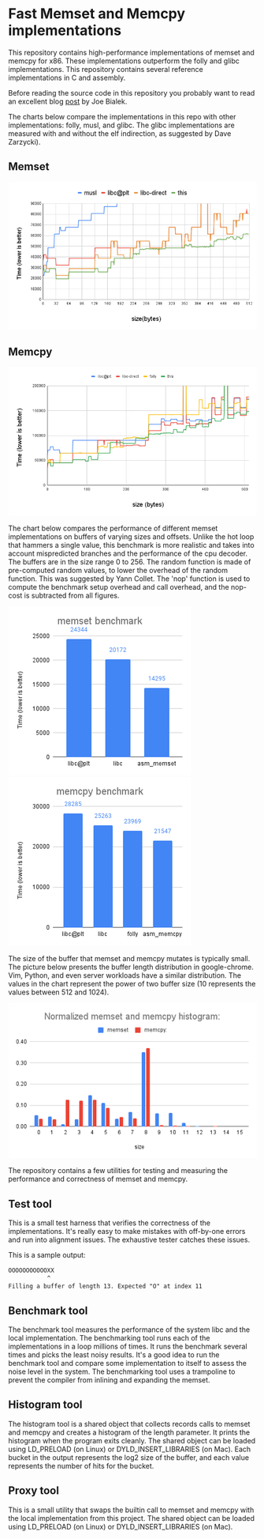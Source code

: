 # Fast Memset and Memcpy implementations

This repository contains high-performance implementations of memset and memcpy
for x86. These implementations outperform the folly and glibc implementations.
This repository contains several reference implementations in C and assembly.

Before reading the source code in this repository you probably want to read an
excellent blog [post](https://msrc-blog.microsoft.com/2021/01/11/building-faster-amd64-memset-routines/)
by Joe Bialek.

The charts below compare the implementations in this repo with other
implementations: folly, musl, and glibc.  The glibc implementations are measured
with and without the elf indirection, as suggested by Dave Zarzycki).

## Memset
![Memset](docs/memset_bench.png)

## Memcpy
![Memcpy](docs/memcpy_bench.png)

The chart below compares the performance of different memset implementations on
buffers of varying sizes and offsets. Unlike the hot loop that hammers a single
value, this benchmark is more realistic and takes into account mispredicted
branches and the performance of the cpu decoder. The buffers are in the size
range 0 to 256. The random function is made of pre-computed random values, to
lower the overhead of the random function.  This was suggested by Yann Collet.
The 'nop' function is used to compute the benchmark setup overhead and call
overhead, and the nop-cost is subtracted from all figures.

![memset](docs/memset_r.png) ![memcpy](docs/memcpy_r.png)

The size of the buffer that memset and memcpy mutates is typically small. The
picture below presents the buffer length distribution in google-chrome. Vim,
Python, and even server workloads have a similar distribution. The values in the
chart represent the power of two buffer size (10 represents the values between
512 and 1024).
 
![Histogram](docs/hist.png)

The repository contains a few utilities for testing and measuring the
performance and correctness of memset and memcpy.

## Test tool

This is a small test harness that verifies the correctness of the
implementations. It's really easy to make mistakes with off-by-one errors and
run into alignment issues. The exhaustive tester catches these issues.

This is a sample output:
```
OOOOOOOOOOOXX
           ^
Filling a buffer of length 13. Expected "O" at index 11
```

## Benchmark tool

The benchmark tool measures the performance of the system libc and the local
implementation. The benchmarking tool runs each of the implementations in a loop
millions of times. It runs the benchmark several times and picks the least noisy
results. It's a good idea to run the benchmark tool and compare some
implementation to itself to assess the noise level in the system. The
benchmarking tool uses a trampoline to prevent the compiler from inlining and
expanding the memset.

## Histogram tool

The histogram tool is a shared object that collects records calls to memset and
memcpy and creates a histogram of the length parameter. It prints the histogram
when the program exits cleanly. The shared object can be loaded using
LD\_PRELOAD (on Linux) or DYLD\_INSERT\_LIBRARIES (on Mac). Each bucket in the
output represents the log2 size of the buffer, and each value represents the
number of hits for the bucket.

## Proxy tool

This is a small utility that swaps the builtin call to memset and memcpy with
the local implementation from this project. The shared object can be loaded
using LD\_PRELOAD (on Linux) or DYLD\_INSERT\_LIBRARIES (on Mac).

